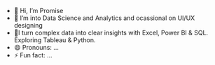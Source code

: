 - 👋 Hi, I’m Promise
- 🌱 I’m into Data Science and Analytics and ocassional on UI/UX designing
- 🌱I turn complex data into clear insights with Excel, Power BI & SQL. Exploring Tableau & Python.
- 😄 Pronouns: ...
- ⚡ Fun fact: ...

<!---
Puvuzilla/Puvuzilla is a ✨ special ✨ repository because its `README.md` (this file) appears on your GitHub profile.
You can click the Preview link to take a look at your changes.
--->
